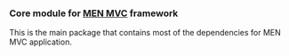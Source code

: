 ### Core module for [MEN MVC](http://www.menmvc.com.s3-website.eu-west-2.amazonaws.com/) framework 

This is the main package that contains most of the dependencies for MEN MVC application.

